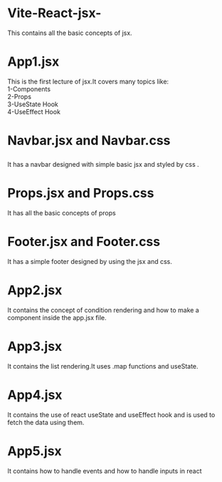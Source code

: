 # Vite-React-jsx-
This contains all the basic concepts of jsx.
<h1>App1.jsx</h1>
This is the first lecture of jsx.It covers many topics like:
<br>
1-Components
<br>
2-Props
<br>
3-UseState Hook
<br>
4-UseEffect Hook
<br>
<h1>
  
Navbar.jsx and Navbar.css
</h1>
It has a navbar designed with simple basic jsx and styled by css .
<br>
<h1>Props.jsx and Props.css</h1>
It has all the basic concepts of props
<br>
<h1>Footer.jsx and Footer.css</h1>
It has a simple footer designed by using the jsx and css.
<h1>App2.jsx</h1>
It contains the concept of condition rendering and how to make a component inside the app.jsx file.
<h1>App3.jsx</h1>
It contains the list rendering.It uses .map functions and useState.
<h1>App4.jsx</h1>
It contains the use of react useState and useEffect hook and is used to fetch the data using them.
<h1>App5.jsx</h1>
It contains how to handle events and how to handle inputs in react
